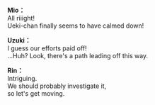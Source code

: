 # 

  
**Mio：**  
All riiight!  
Ueki-chan finally seems to have calmed down!  
  
**Uzuki：**  
I guess our efforts paid off!  
...Huh? Look, there's a path leading off this way.  
  
**Rin：**  
Intriguing.  
We should probably investigate it,  
 so let's get moving.  
